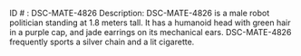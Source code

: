 ID # : DSC-MATE-4826
Description: DSC-MATE-4826 is a male robot politician standing at 1.8 meters tall. It has a humanoid head with green hair in a purple cap, and jade earrings on its mechanical ears. DSC-MATE-4826 frequently sports a silver chain and a lit cigarette.